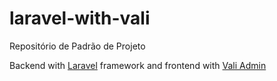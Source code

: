 # laravel-with-vali
Repositório de Padrão de Projeto

Backend with [Laravel](https://laravel.com/) framework and frontend with [Vali Admin](https://pratikborsadiya.in/vali-admin/)

